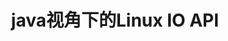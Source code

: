 ---
title: java视角下的Linux IO API
mathjax: true
data: 2020-10-28 22:16:30
updated:
tags: IO模型
categories: IO
hide: true
---